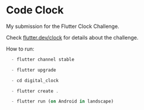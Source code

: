# Code Clock

My submission for the Flutter Clock Challenge.

Check [flutter.dev/clock](https://flutter.dev/clock) for details about the challenge.

How to run:

```dart
  - flutter channel stable
```

```dart
  - flutter upgrade
```

```dart
  - cd digital_clock
```

```dart
  - flutter create .
```

```dart
  - flutter run (on Android in landscape)
```
